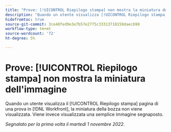 ```yaml
---
title: "Prove: [!UICONTROL Riepilogo stampa] non mostra la miniatura dell'immagine"
description: "Quando un utente visualizza [!UICONTROL Riepilogo stampa] pagina di una prova in [!DNL Workfront], la miniatura della bozza non viene visualizzata. Viene invece visualizzata una semplice immagine segnaposto."
hidefromtoc: true
source-git-commit: 3ce48fed9e3e7b57e2775c33313718159daecb98
workflow-type: tm+mt
source-wordcount: '72'
ht-degree: 5%

---
```



# Prove: [!UICONTROL Riepilogo stampa] non mostra la miniatura dell&#39;immagine

<!--This is on both the WF and WFP TOCs-->

Quando un utente visualizza il [!UICONTROL Riepilogo stampa] pagina di una prova in [!DNL Workfront], la miniatura della bozza non viene visualizzata. Viene invece visualizzata una semplice immagine segnaposto.

_Segnalato per la prima volta il martedì 1 novembre 2022._

